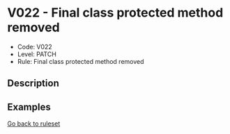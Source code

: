 # V022 - Final class protected method removed

* Code: V022
* Level: PATCH
* Rule: Final class protected method removed

## Description

## Examples

[Go back to ruleset](../README.md)